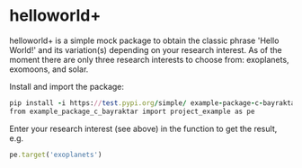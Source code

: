 # helloworld+
helloworld+ is a simple mock package to obtain the classic phrase 'Hello World!' and its variation(s) depending on your research interest. As of the moment there are only three research interests to choose from: exoplanets, exomoons, and solar. 


Install and import the package:
```ruby
pip install -i https://test.pypi.org/simple/ example-package-c-bayraktar --upgrade
from example_package_c_bayraktar import project_example as pe
```
Enter your research interest (see above) in the function to get the result, e.g.
```ruby
pe.target('exoplanets')
```

